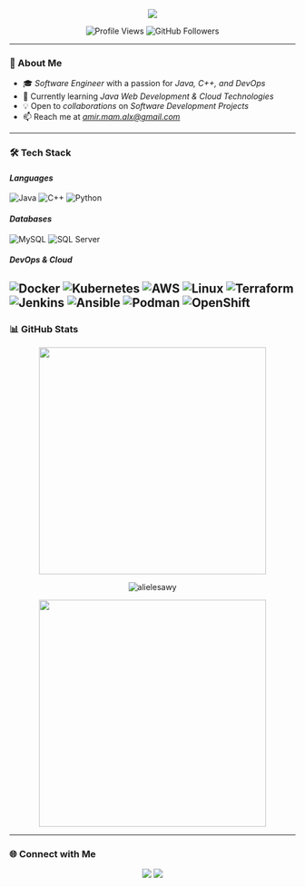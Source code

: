 <!-- README.md -->

<p align="center">
  <img src="https://readme-typing-svg.herokuapp.com?font=Fira+Code&pause=1000&color=42A5F5&center=true&width=600&lines=Hi+%F0%9F%91%8B%2C+I'm+Amir+Mamdouh!;Software+Engineer+%7C+Java+%7C+DevOps;Open+Source+Contributor+%7C+Tech+Blogger" />
</p>

<p align="center">
  <img src="https://komarev.com/ghpvc/?username=alielesawy&label=Profile%20views&color=42A5F5&style=flat" alt="Profile Views" />
  <img src="https://img.shields.io/github/followers/alielesawy?label=Followers&style=social" alt="GitHub Followers" />
</p>

---

### 🚀 About Me
- 🎓 *Software Engineer* with a passion for *Java, C++, and DevOps*
- 🌱 Currently learning *Java Web Development & Cloud Technologies*
- 💡 Open to *collaborations* on *Software Development Projects*
- 📫 Reach me at *amir.mam.alx@gmail.com*

---

### 🛠️ Tech Stack

#### *Languages*
![Java](https://img.shields.io/badge/Java-ED8B00?style=for-the-badge&logo=java&logoColor=white)
![C++](https://img.shields.io/badge/C++-00599C?style=for-the-badge&logo=cplusplus&logoColor=white)
![Python](https://img.shields.io/badge/Python-3776AB?style=for-the-badge&logo=python&logoColor=white)

#### *Databases*
![MySQL](https://img.shields.io/badge/MySQL-4479A1?style=for-the-badge&logo=mysql&logoColor=white)
![SQL Server](https://img.shields.io/badge/SQL%20Server-CC2927?style=for-the-badge&logo=microsoft-sql-server&logoColor=white)

#### *DevOps & Cloud*
![Docker](https://img.shields.io/badge/Docker-2496ED?style=for-the-badge&logo=docker&logoColor=white)
![Kubernetes](https://img.shields.io/badge/Kubernetes-326CE5?style=for-the-badge&logo=kubernetes&logoColor=white)
![AWS](https://img.shields.io/badge/AWS-232F3E?style=for-the-badge&logo=amazon-aws&logoColor=white)
![Linux](https://img.shields.io/badge/Linux-FCC624?style=for-the-badge&logo=linux&logoColor=black)
![Terraform](https://img.shields.io/badge/Terraform-623CE4?style=for-the-badge&logo=terraform&logoColor=white)
![Jenkins](https://img.shields.io/badge/Jenkins-D24939?style=for-the-badge&logo=jenkins&logoColor=white)
![Ansible](https://img.shields.io/badge/Ansible-EE0000?style=for-the-badge&logo=ansible&logoColor=white)
![Podman](https://img.shields.io/badge/Podman-89CFF0?style=for-the-badge&logo=podman&logoColor=white)
![OpenShift](https://img.shields.io/badge/OpenShift-EE0000?style=for-the-badge&logo=redhatopenshift&logoColor=white)
---

### 📊 GitHub Stats

<p align="center">
  <img src="https://github-readme-stats.vercel.app/api?username=AmirMamdouh&show_icons=true&theme=tokyonight" width="400px" />
</p>
<p align="center">
  <img align="center" src="https://github-readme-streak-stats.herokuapp.com/?user=alielesawy&" alt="alielesawy" />
</p>

<p align="center">
  <img src="https://github-readme-stats.vercel.app/api/top-langs/?username=amirmamdouh12345&layout=compact&theme=tokyonight" width="400px" />
</p>

---

### 🌐 Connect with Me

<p align="center">
  <a href="https://linkedin.com/in/amirmamdouh123"><img src="https://img.shields.io/badge/LinkedIn-0077B5?style=for-the-badge&logo=linkedin&logoColor=white"></a>
  <a href="https://github.com/amirmamdouh12345"><img src="https://img.shields.io/badge/GitHub-181717?style=for-the-badge&logo=github&logoColor=white"></a>
</p>
